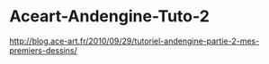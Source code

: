 Aceart-Andengine-Tuto-2
=======================

http://blog.ace-art.fr/2010/09/29/tutoriel-andengine-partie-2-mes-premiers-dessins/
